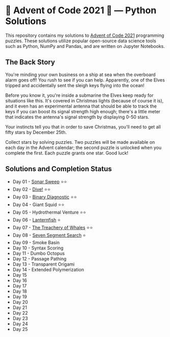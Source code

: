 # 🎅 Advent of Code 2021 🎄 — Python Solutions

This repository contains my solutions to [Advent of Code 2021](https://adventofcode.com/) programming puzzles. These solutions utilize popular open-source data science tools such as Python, NumPy and Pandas, and are written on Jupyter Notebooks.


The Back Story
-----
You're minding your own business on a ship at sea when the overboard alarm goes off! You rush to see if you can help. Apparently, one of the Elves tripped and accidentally sent the sleigh keys flying into the ocean!

Before you know it, you're inside a submarine the Elves keep ready for situations like this. It's covered in Christmas lights (because of course it is), and it even has an experimental antenna that should be able to track the keys if you can boost its signal strength high enough; there's a little meter that indicates the antenna's signal strength by displaying 0-50 stars.

Your instincts tell you that in order to save Christmas, you'll need to get all fifty stars by December 25th.

Collect stars by solving puzzles. Two puzzles will be made available on each day in the Advent calendar; the second puzzle is unlocked when you complete the first. Each puzzle grants one star. Good luck!


Solutions and Completion Status
-----
* Day 01 - [Sonar Sweep](https://github.com/ruthgn/Advent-of-Code-2021/blob/main/Day%201/Day%201%20Solution.ipynb) ⭐⭐
* Day 02 - [Dive!](https://github.com/ruthgn/Advent-of-Code-2021/blob/main/Day%202/Day%202%20Solution.ipynb) ⭐⭐
* Day 03 - [Binary Diagnostic](https://github.com/ruthgn/Advent-of-Code-2021/blob/main/Day%2003/Day%203%20Solution%20-%20Part%201.ipynb) ⭐⭐
* Day 04 - Giant Squid ⭐⭐
* Day 05 - Hydrothermal Venture ⭐⭐
* Day 06 - [Lanternfish](https://github.com/ruthgn/Advent-of-Code-2021/blob/main/Day%2006/Day%206%20Solution%20-%20Part%201.ipynb) ⭐
* Day 07 - [The Treachery of Whales](https://github.com/ruthgn/Advent-of-Code-2021/blob/main/Day%207/Day%207%20Solution.ipynb) ⭐⭐
* Day 08 - [Seven Segment Search](https://github.com/ruthgn/Advent-of-Code-2021/blob/main/Day%2008/Day%208%20Solution%20-%20Part%201.ipynb) ⭐
* Day 09 - Smoke Basin
* Day 10 - Syntax Scoring
* Day 11 - Dumbo Octopus
* Day 12 - Passage Pathing
* Day 13 - Transparent Origami
* Day 14 - Extended Polymerization 
* Day 15 
* Day 16 
* Day 17 
* Day 18 
* Day 19 
* Day 20 
* Day 21
* Day 22 
* Day 23 
* Day 24 
* Day 25 
